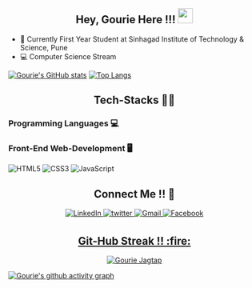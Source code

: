  <h2 align="center">Hey, Gourie Here !!! <img src="https://raw.githubusercontent.com/MartinHeinz/MartinHeinz/master/wave.gif" width="30px"></h2>

- :school: Currently First Year Student at Sinhagad Institute of Technology & Science, Pune
- :computer: Computer Science Stream


[![Gourie's GitHub stats](https://github-readme-stats.vercel.app/api?username=gouriejagtap&show_icons=true)](https://github.com/gouriejagtap/github-readme-stats)
[![Top Langs](https://github-readme-stats.vercel.app/api/top-langs/?username=gouriejagtap&layout=compact)](https://github.com/gouriejagtap/github-readme-stats)

<h2 align="center">Tech-Stacks 👨‍💻</h2>
<span>
<span align="centeer">
 <h3>Programming Languages 💻</h3>
 
</span>
<span align="ceneter">
 <h3>Front-End Web-Development 🖥️</h3>
 <img alt="HTML5" src="https://img.shields.io/badge/html5-%23E34F26.svg?&style=for-the-badge&logo=html5&logoColor=white"/>
 <img alt="CSS3" src="https://img.shields.io/badge/css3-%231572B6.svg?&style=for-the-badge&logo=css3&logoColor=white"/>
 <img alt="JavaScript" src="https://img.shields.io/badge/javascript-%23323330.svg?&style=for-the-badge&logo=javascript&logoColor=%23F7DF1E"/>
</span>
</span>

<h2 align="center">Connect Me !! 🤝</h2> 
<p align="center"> 
<a  href="" target="_blank">
<img alt="LinkedIn" src="https://img.shields.io/badge/linkedin%20-%230077B5.svg?&style=for-the-badge&logo=linkedin&logoColor=white"/>
</a>
<a href="" target="_blank">
<img src=https://img.shields.io/badge/twitter-%2300acee.svg?&style=for-the-badge&logo=twitter&logoColor=white alt=twitter style="margin-bottom: 5px;" />
</a>
<a href="mailto:">
<img alt="Gmail" src="https://img.shields.io/badge/Gmail-D14836?style=for-the-badge&logo=gmail&logoColor=white" />
<a href="" target="_blank">
<img alt="Facebook" src="https://img.shields.io/badge/Facebook%20-%231877F2.svg?&style=for-the-badge&logo=Facebook&logoColor=white"/>
</p> 
 
<h2 align="center">Git-Hub Streak !! :fire:</h2> 
<p  align="center">
<img align="Center" src="https://github-readme-streak-stats.herokuapp.com/?user=gouriejagtap&)" alt="Gourie Jagtap" />
</p>


[![Gourie's github activity graph](https://activity-graph.herokuapp.com/graph?username=gouriejagtap&bg_color=000000&color=FFFFFF&line=FFFFFF&point=00FF00)](https://github.com/gouriejagtap/github-readme-activity-graph)


